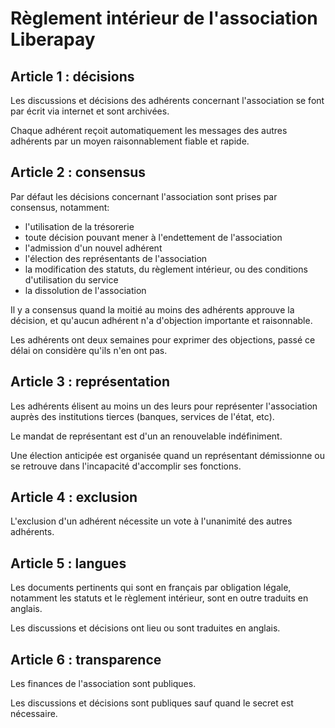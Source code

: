 # Règlement intérieur de l'association Liberapay

## Article 1 : décisions

Les discussions et décisions des adhérents concernant l'association se font par écrit via internet et sont archivées.

Chaque adhérent reçoit automatiquement les messages des autres adhérents par un moyen raisonnablement fiable et rapide.

## Article 2 : consensus

Par défaut les décisions concernant l'association sont prises par consensus, notamment:

- l'utilisation de la trésorerie
- toute décision pouvant mener à l'endettement de l'association
- l'admission d'un nouvel adhérent
- l'élection des représentants de l'association
- la modification des statuts, du règlement intérieur, ou des conditions d'utilisation du service
- la dissolution de l'association

Il y a consensus quand la moitié au moins des adhérents approuve la décision, et qu'aucun adhérent n'a d'objection importante et raisonnable.

Les adhérents ont deux semaines pour exprimer des objections, passé ce délai on considère qu'ils n'en ont pas.

## Article 3 : représentation

Les adhérents élisent au moins un des leurs pour représenter l'association auprès des institutions tierces (banques, services de l'état, etc).

Le mandat de représentant est d'un an renouvelable indéfiniment.

Une élection anticipée est organisée quand un représentant démissionne ou se retrouve dans l'incapacité d'accomplir ses fonctions.

## Article 4 : exclusion

L'exclusion d'un adhérent nécessite un vote à l'unanimité des autres adhérents.

## Article 5 : langues

Les documents pertinents qui sont en français par obligation légale, notamment les statuts et le règlement intérieur, sont en outre traduits en anglais.

Les discussions et décisions ont lieu ou sont traduites en anglais.

## Article 6 : transparence

Les finances de l'association sont publiques.

Les discussions et décisions sont publiques sauf quand le secret est nécessaire.
